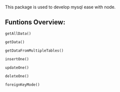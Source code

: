 This package is used to develop mysql ease with node.

## Funtions Overview:

```
getAllData()

getData()

getDataFromMultipleTables()

insertOne()

updateOne()

deleteOne()

foreignKeyMode()
```